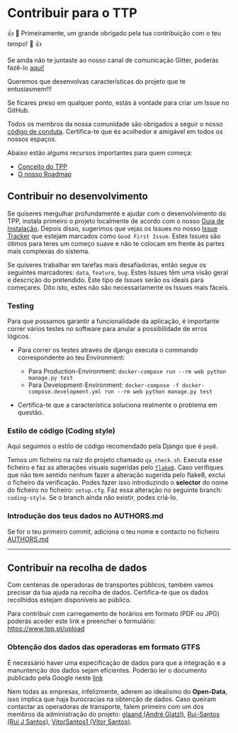 # Contribuir para o TTP

:+1: :tada: Primeiramente, um grande obrigado pela tua contribuição com o teu tempo! :tada: :+1:

Se ainda não te juntaste ao nosso canal de comunicação Gitter, poderás fazê-lo [aqui!](https://gitter.im/tpportugal/Geral)

Queremos que desenvolvas características do projeto que te entusiasmem!!!

Se ficares preso em qualquer ponto, estás à vontade para criar um Issue no GitHub.

Todos os membros da nossa comunidade são obrigados a seguir o nosso [código de conduta](https://github.com/glaand/tpp/blob/master/CODE_OF_CONDUCT.md). Certifica-te que és acolhedor e amigável em todos os nossos espaços.

Abaixo estão algums recursos importantes para quem começa:

 - [Conceito do TPP](https://github.com/tpportugal/tpp/wiki/TPP---Conceito)
 - [O nosso Roadmap](https://github.com/tpportugal/tpp/wiki/Roadmap)

## Contribuir no desenvolvimento

Se quiseres mergulhar profundamente e ajudar com o desenvolvimento do TPP, instala primeiro o projeto localmente de acordo com o nosso [Guia de Instalação](https://github.com/tpportugal/tpp/blob/master/README.md). Depois disso, sugerimos que vejas os Issues no nosso [Issue Tracker](https://github.com/glaand/tpp/issues) que estejam marcados como `Good First Issue`. Estes Issues são ótimos para teres um começo suave e não te colocam em frente ás partes mais complexas do sistema.

Se quiseres trabalhar em tarefas mais desafiadoras, então segue os seguintes marcadores: `data`, `feature`, `bug`. Estes Issues têm uma visão geral e descrição do pretendido. Este tipo de Issues serão os ideais para começares. Dito isto, estes não são necessariamente os Issues mais fáceis.

### Testing

Para que possamos garantir a funcionalidade da aplicação, é importante correr vários testes no software para anular a possibilidade de erros lógicos.

* Para correr os testes através de django executa o commando correspondente ao teu Environment:
    * Para Production-Environment:
        `docker-compose run --rm web python manage.py test`
    * Para Development-Environment:
        `docker-compose -f docker-compose.development.yml run --rm web python manage.py test`

* Certifica-te que a característica soluciona realmente o problema em questão.

### Estilo de código (Coding style)

Aqui seguimos o estilo de código recomendado pela Django que é `pep8`.

Temos um ficheiro na raíz do projeto chamado `qa_check.sh`. Executa esse ficheiro e faz as alterações visuais sugeridas pelo [`flake8`](http://flake8.pycqa.org/en/latest/). Caso verifiques que não tem sentido nenhum fazer a alteração sugerida pelo flake8, exclui o ficheiro da verificação. Podes fazer isso introduzindo o **selector** do nome do ficheiro no ficheiro: `setup.cfg`. Faz essa alteração no seguinte branch: `coding-style`. Se o branch ainda não existir, podes criá-lo.

### Introdução dos teus dados no AUTHORS.md

Se for o teu primeiro commit, adiciona o teu nome e contacto no ficheiro [AUTHORS.md](https://github.com/tpportugal/tpp/blob/master/AUTHORS.md)

---

## Contribuir na recolha de dados

Com centenas de operadoras de transportes públicos, também vamos precisar da tua ajuda na recolha de dados. Certifica-te que os dados recolhidos estejam disponíveis ao público.

Para contribuir com carregamento de horários em formato (PDF ou JPG) poderás aceder este link e preencher o formulário: https://www.tpp.pt/upload

### Obtenção dos dados das operadoras em formato GTFS

É necessário haver uma especificação de dados para que a integração e a manuntenção dos dados sejam eficientes. Poderão ler o documento publicado pela Google neste [link](https://developers.google.com/transit/gtfs/reference)

Nem todas as empresas, infelizmente, aderem ao idealismo do **Open-Data**, isso implica que haja burocracias na obtenção de dados. Caso queiram contactar as operadoras de transporte, falem primeiro com um dos membros da administração do projeto: [glaand (André Glatzl)](mailto:andre@glatzl.me), [Rui-Santos (Rui J Santos)](mailto:rui.s@gmx.pt), [VitorSantos1 (Vítor Santos)](mailto:vitorhgsantos90@gmail.com).
